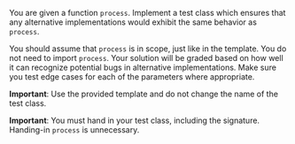 You are given a function `process`. Implement a test class which ensures that any alternative implementations would exhibit the same behavior as `process`.

You should assume that `process` is in scope, just like in the template. You do not need to import `process`. Your solution will be graded based on how well it can recognize potential bugs in alternative implementations. Make sure you test edge cases for each of the parameters where appropriate.

**Important**: Use the provided template and do not change the name of the test class.

**Important**: You must hand in your test class, including the signature. Handing-in `process` is unnecessary.
